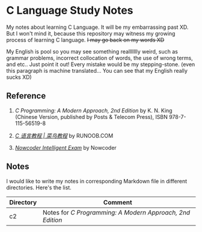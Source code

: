 # C Language Study Notes

My notes about learning C Language. It will be my embarrassing past XD. But I won't mind it, because this repository may witness my growing process of learning C language. ~~I may go back on my words XD~~

My English is pool so you may see something reallllllly weird, such as grammar problems, incorrect collocation of words, the use of wrong terms, and etc.. Just point it out! Every mistake would be my stepping-stone. (even this paragraph is machine translated... You can see that my English really sucks XD)

## Reference

1. *C Programming: A Modern Approach, 2nd Edition* by K. N. King (Chinese Version, published by Posts & Telecom Press), ISBN 978-7-115-56519-8

2. *[C 语言教程 | 菜鸟教程](https://www.runoob.com/cprogramming)* by RUNOOB.COM

3. *[Nowcoder Intelligent Exam](https://www.nowcoder.com/exam/intelligent)* by Nowcoder

## Notes

I would like to write my notes in corresponding Markdown file in different directories. Here's the list.

|Directory|Comment|
|----|----|
|c2|Notes for *C Programming: A Modern Approach, 2nd Edition*|
